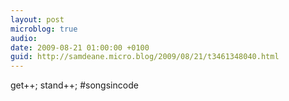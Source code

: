 ```yaml
---
layout: post
microblog: true
audio: 
date: 2009-08-21 01:00:00 +0100
guid: http://samdeane.micro.blog/2009/08/21/t3461348040.html
---
```

get++;
stand++;
#songsincode
